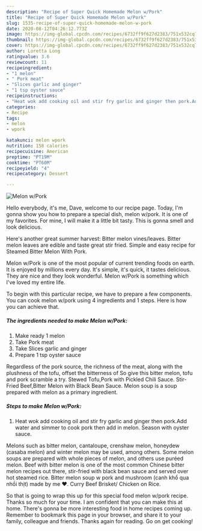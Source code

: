 ```yaml
---
description: "Recipe of Super Quick Homemade Melon w/Pork"
title: "Recipe of Super Quick Homemade Melon w/Pork"
slug: 1535-recipe-of-super-quick-homemade-melon-w-pork
date: 2020-08-12T04:26:12.773Z
image: https://img-global.cpcdn.com/recipes/6732ff9f627d2383/751x532cq70/melon-wpork-recipe-main-photo.jpg
thumbnail: https://img-global.cpcdn.com/recipes/6732ff9f627d2383/751x532cq70/melon-wpork-recipe-main-photo.jpg
cover: https://img-global.cpcdn.com/recipes/6732ff9f627d2383/751x532cq70/melon-wpork-recipe-main-photo.jpg
author: Loretta Long
ratingvalue: 3.6
reviewcount: 11
recipeingredient:
- "1 melon"
- " Pork meat"
- "Slices garlic and ginger"
- "1 tsp oyster sauce"
recipeinstructions:
- "Heat wok add cooking oil and stir fry garlic and ginger then pork.Add water and simmer to cook pork then add in melon. Season with oyster sauce."
categories:
- Recipe
tags:
- melon
- wpork

katakunci: melon wpork 
nutrition: 158 calories
recipecuisine: American
preptime: "PT19M"
cooktime: "PT60M"
recipeyield: "4"
recipecategory: Dessert

---
```



![Melon w/Pork](https://img-global.cpcdn.com/recipes/6732ff9f627d2383/751x532cq70/melon-wpork-recipe-main-photo.jpg)

Hello everybody, it's me, Dave, welcome to our recipe page. Today, I'm gonna show you how to prepare a special dish, melon w/pork. It is one of my favorites. For mine, I will make it a little bit tasty. This is gonna smell and look delicious.

Here&#39;s another great summer harvest: Bitter melon vines/leaves. Bitter melon leaves are edible and taste great stir fried. Simple and easy recipe for Steamed Bitter Melon With Pork.

Melon w/Pork is one of the most popular of current trending foods on earth. It is enjoyed by millions every day. It's simple, it's quick, it tastes delicious. They are nice and they look wonderful. Melon w/Pork is something which I've loved my entire life.


To begin with this particular recipe, we have to prepare a few components. You can cook melon w/pork using 4 ingredients and 1 steps. Here is how you can achieve that.

<!--inarticleads1-->

##### The ingredients needed to make Melon w/Pork:

1. Make ready 1 melon
1. Take  Pork meat
1. Take Slices garlic and ginger
1. Prepare 1 tsp oyster sauce


Regardless of the pork source, the richness of the meat, along with the plushness of the tofu, offset the bitterness of So give this bitter melon, tofu and pork scramble a try. Stewed Tofu,Pork with Pickled Chili Sauce. Stir-Fried Beef,Bitter Melon with Black Bean Sauce. Melon soup is a soup prepared with melon as a primary ingredient. 

<!--inarticleads2-->

##### Steps to make Melon w/Pork:

1. Heat wok add cooking oil and stir fry garlic and ginger then pork.Add water and simmer to cook pork then add in melon. Season with oyster sauce.


Melons such as bitter melon, cantaloupe, crenshaw melon, honeydew (casaba melon) and winter melon may be used, among others. Some melon soups are prepared with whole pieces of melon, and others use puréed melon. Beef with bitter melon is one of the most common Chinese bitter melon recipes out there, stir-fried with black bean sauce and served over hot steamed rice. Bitter melon soup w pork and mushroom (canh khổ qua nhồi thịt) made by me ❤️. Curry Beef Brisket/ Chicken on Rice. 

So that is going to wrap this up for this special food melon w/pork recipe. Thanks so much for your time. I am confident that you can make this at home. There's gonna be more interesting food in home recipes coming up. Remember to bookmark this page in your browser, and share it to your family, colleague and friends. Thanks again for reading. Go on get cooking!
